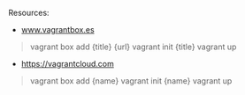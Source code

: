 Resources:
- www.vagrantbox.es
>vagrant box add {title} {url}
>vagrant init {title}
>vagrant up
- https://vagrantcloud.com
>vagrant box add {name}
>vagrant init {name}
>vagrant up
